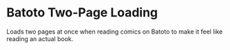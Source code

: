 # Batoto Two-Page Loading
Loads two pages at once when reading comics on Batoto to make it feel like reading an actual book.
